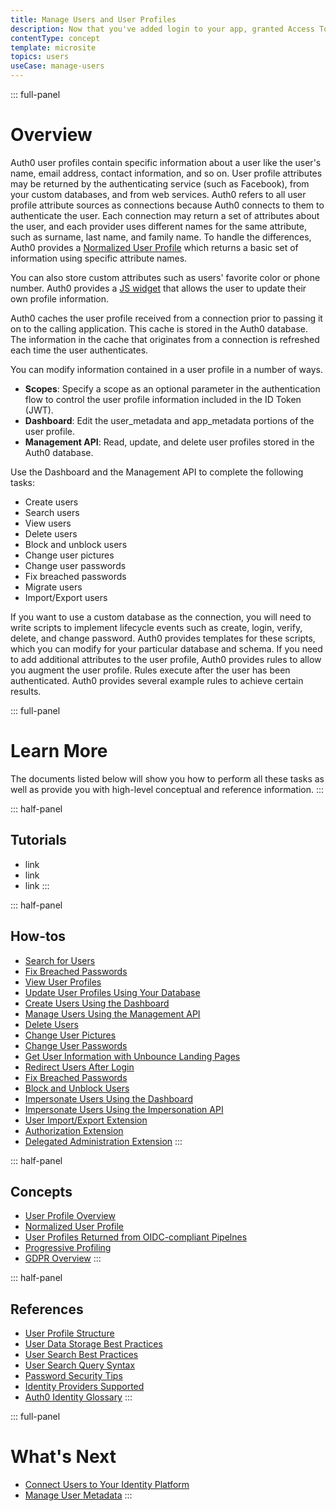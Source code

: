 ```yaml
---
title: Manage Users and User Profiles
description: Now that you've added login to your app, granted Access Tokens and protected your API, it's time to manage your users and their identity information.
contentType: concept
template: microsite
topics: users
useCase: manage-users
---
```

::: full-panel
# Overview
Auth0 user profiles contain specific information about a user like the user's name, email address, contact information, and so on. User profile attributes may be returned by the authenticating service (such as Facebook), from your custom databases, and from web services. Auth0 refers to all user profile attribute sources as connections because Auth0 connects to them to authenticate the user. Each connection may return a set of attributes about the user, and each provider uses different names for the same attribute, such as surname, last name, and family name. To handle the differences, Auth0 provides a [Normalized User Profile](/user-profile/normalized/auth0) which returns a basic set of information using specific attribute names.

You can also store custom attributes such as users' favorite color or phone number. Auth0 provides a [JS widget](https://github.com/auth0-community/auth0-editprofile-widget) that allows the user to update their own profile information.

Auth0 caches the user profile received from a connection prior to passing it on to the calling application. This cache is stored in the Auth0 database. The information in the cache that originates from a connection is refreshed each time the user authenticates. 

You can modify information contained in a user profile in a number of ways.

* **Scopes**: Specify a scope as an optional parameter in the authentication flow to control the user profile information included in the ID Token (JWT).
* **Dashboard**: Edit the user_metadata and app_metadata portions of the user profile.
* **Management API**: Read, update, and delete user profiles stored in the Auth0 database.

Use the Dashboard and the Management API to complete the following tasks:

* Create users
* Search users
* View users
* Delete users
* Block and unblock users
* Change user pictures
* Change user passwords
* Fix breached passwords
* Migrate users
* Import/Export users

If you want to use a custom database as the connection, you will need to write scripts to implement lifecycle events such as create, login, verify, delete, and change password. Auth0 provides templates for these scripts, which you can modify for your particular database and schema. If you need to add additional attributes to the user profile, Auth0 provides rules to allow you augment the user profile. Rules execute after the user has been authenticated. Auth0 provides several example rules to achieve certain results.

::: full-panel
# Learn More

The documents listed below will show you how to perform all these tasks as well as provide you with high-level conceptual and reference information. 
:::

::: half-panel
## Tutorials
* link
* link
* link
:::

::: half-panel
## How-tos
* [Search for Users](/search/v3)
* [Fix Breached Passwords](/anomaly-detection/breached-passwords)
* [View User Profiles](/user-profile/view-users)
* [Update User Profiles Using Your Database](/user-profile/update-user-profiles-using-your-database)
* [Create Users Using the Dashboard](/dashboard/create-users)
* [Manage Users Using the Management API](/user-profile/manage-users-using-the-management-api)
* [Delete Users](/user-profile/delete-users)
* [Change User Pictures](/user-profile/change-user-pictures)
* [Change User Passwords](/connections/database/password-change)
* [Get User Information with Unbounce Landing Pages](get-user-information-with-unbounce-landing-pages)
* [Redirect Users After Login](redirect-users-after-login)
* [Fix Breached Passwords](/anomaly-detection/fix-breached-passwords)
* [Block and Unblock Users](/user-profile/block-and-unblock-users)
* [Impersonate Users Using the Dashboard](/user-profile/impersonate-users-using-the-dashboard)
* [Impersonate Users Using the Impersonation API](/user-profile/impersonate-users-using-the-impersonation-api)
* [User Import/Export Extension](/extensions/user-import-export)
* [Authorization Extension](/extensions/authorization-extension/v2)
* [Delegated Administration Extension](/extensions/delegated-admin/v3)
:::

::: half-panel
## Concepts
* [User Profile Overview](/user-profile/overview-user-profile)
* [Normalized User Profile](/user-profile/normalized/auth0)
* [User Profiles Returned from OIDC-compliant Pipelnes](/user-profile/normalized/oidc)
* [Progressive Profiling](/user-profile/progressive-profiling)
* [GDPR Overview](/compliance/overview-gdpr)
:::

::: half-panel
## References
* [User Profile Structure](/user-profile/user-profile-structure)
* [User Data Storage Best Practices](/user-profile/user-data-storage-best-practices)
* [User Search Best Practices](/user-profile/user-search-best-practices)
* [User Search Query Syntax](/search/v3/query-syntax)
* [Password Security Tips](/anomaly-detection/password-security-tips)
* [Identity Providers Supported](/connections/identity-providers-supported)
* [Auth0 Identity Glossary](https://auth0.com/identity-glossary)
:::

::: full-panel
# What's Next
* [Connect Users to Your Identity Platform](microsite-connect-users-to-your-identity-platform)
* [Manage User Metadata](microsite-manage-user-metadata)
:::
